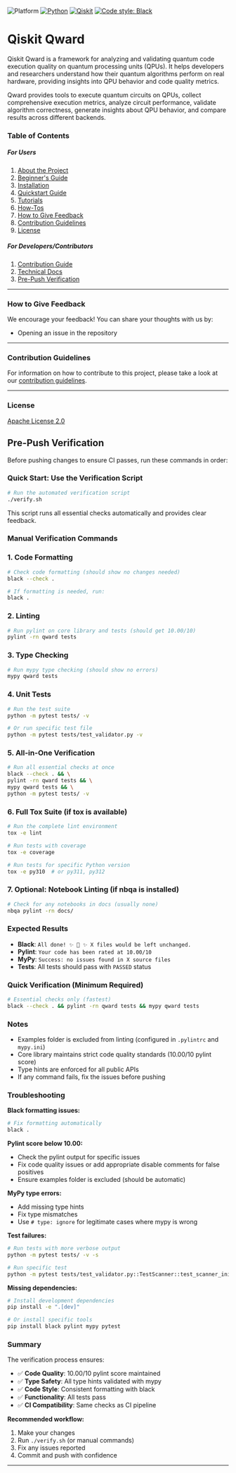 ![Platform](https://img.shields.io/badge/Platform-Linux%20%7C%20macOS%20%7C%20Windows-informational)
[![Python](https://img.shields.io/badge/Python-3.10%20%7C%203.11%20%7C%203.12-informational)](https://www.python.org/)
[![Qiskit](https://img.shields.io/badge/Qiskit-%E2%89%A5%201.0.0-6133BD)](https://github.com/Qiskit/qiskit)
[![Code style: Black](https://img.shields.io/badge/Code%20style-Black-000.svg)](https://github.com/psf/black)

# Qiskit Qward

Qiskit Qward is a framework for analyzing and validating quantum code execution quality on quantum processing units (QPUs). It helps developers and researchers understand how their quantum algorithms perform on real hardware, providing insights into QPU behavior and code quality metrics.

Qward provides tools to execute quantum circuits on QPUs, collect comprehensive execution metrics, analyze circuit performance, validate algorithm correctness, generate insights about QPU behavior, and compare results across different backends.

### Table of Contents

##### For Users

1.  [About the Project](docs/project_overview.md)
2.  [Beginner's Guide](docs/beginners_guide.md)
3.  [Installation](INSTALL.md)
4.  [Quickstart Guide](docs/quickstart_guide.md)
5.  [Tutorials](docs/tutorials/index.rst)
6.  [How-Tos](docs/how_tos/index.rst)
7.  [How to Give Feedback](#how-to-give-feedback)
8.  [Contribution Guidelines](#contribution-guidelines)
9.  [License](#license)

##### For Developers/Contributors

1. [Contribution Guide](CONTRIBUTING.md)
2. [Technical Docs](docs/technical_docs.md)
3. [Pre-Push Verification](#pre-push-verification)


----------------------------------------------------------------------------------------------------

### How to Give Feedback

We encourage your feedback! You can share your thoughts with us by:
- Opening an issue in the repository

----------------------------------------------------------------------------------------------------

### Contribution Guidelines

For information on how to contribute to this project, please take a look at our [contribution guidelines](CONTRIBUTING.md).

----------------------------------------------------------------------------------------------------

### License
[Apache License 2.0](LICENSE.txt)

## Pre-Push Verification

Before pushing changes to ensure CI passes, run these commands in order:

### Quick Start: Use the Verification Script
```bash
# Run the automated verification script
./verify.sh
```
This script runs all essential checks automatically and provides clear feedback.

### Manual Verification Commands

### 1. Code Formatting
```bash
# Check code formatting (should show no changes needed)
black --check .

# If formatting is needed, run:
black .
```

### 2. Linting
```bash
# Run pylint on core library and tests (should get 10.00/10)
pylint -rn qward tests
```

### 3. Type Checking
```bash
# Run mypy type checking (should show no errors)
mypy qward tests
```

### 4. Unit Tests
```bash
# Run the test suite
python -m pytest tests/ -v

# Or run specific test file
python -m pytest tests/test_validator.py -v
```

### 5. All-in-One Verification
```bash
# Run all essential checks at once
black --check . && \
pylint -rn qward tests && \
mypy qward tests && \
python -m pytest tests/ -v
```

### 6. Full Tox Suite (if tox is available)
```bash
# Run the complete lint environment
tox -e lint

# Run tests with coverage
tox -e coverage

# Run tests for specific Python version
tox -e py310  # or py311, py312
```

### 7. Optional: Notebook Linting (if nbqa is installed)
```bash
# Check for any notebooks in docs (usually none)
nbqa pylint -rn docs/
```

### Expected Results
- **Black**: `All done! ✨ 🍰 ✨ X files would be left unchanged.`
- **Pylint**: `Your code has been rated at 10.00/10`
- **MyPy**: `Success: no issues found in X source files`
- **Tests**: All tests should pass with `PASSED` status

### Quick Verification (Minimum Required)
```bash
# Essential checks only (fastest)
black --check . && pylint -rn qward tests && mypy qward tests
```

### Notes
- Examples folder is excluded from linting (configured in `.pylintrc` and `mypy.ini`)
- Core library maintains strict code quality standards (10.00/10 pylint score)
- Type hints are enforced for all public APIs
- If any command fails, fix the issues before pushing

### Troubleshooting
**Black formatting issues:**
```bash
# Fix formatting automatically
black .
```

**Pylint score below 10.00:**
- Check the pylint output for specific issues
- Fix code quality issues or add appropriate disable comments for false positives
- Ensure examples folder is excluded (should be automatic)

**MyPy type errors:**
- Add missing type hints
- Fix type mismatches
- Use `# type: ignore` for legitimate cases where mypy is wrong

**Test failures:**
```bash
# Run tests with more verbose output
python -m pytest tests/ -v -s

# Run specific test
python -m pytest tests/test_validator.py::TestScanner::test_scanner_init -v
```

**Missing dependencies:**
```bash
# Install development dependencies
pip install -e ".[dev]"

# Or install specific tools
pip install black pylint mypy pytest
```

### Summary
The verification process ensures:
- ✅ **Code Quality**: 10.00/10 pylint score maintained
- ✅ **Type Safety**: All type hints validated with mypy  
- ✅ **Code Style**: Consistent formatting with black
- ✅ **Functionality**: All tests pass
- ✅ **CI Compatibility**: Same checks as CI pipeline

**Recommended workflow:**
1. Make your changes
2. Run `./verify.sh` (or manual commands)
3. Fix any issues reported
4. Commit and push with confidence

----------------------------------------------------------------------------------------------------
